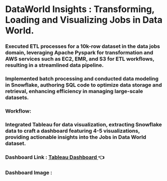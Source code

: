 # DataWorld Insights : Transforming, Loading and Visualizing Jobs in Data World.

### Executed ETL processes for a 10k-row dataset in the data jobs domain, leveraging Apache Pyspark for transformation and AWS services such as EC2, EMR, and S3 for ETL workflows, resulting in a streamlined data pipeline.

### Implemented batch processing and conducted data modeling in Snowflake, authoring SQL code to optimize data storage and retrieval, enhancing efficiency in managing large-scale datasets.

### Workflow:

### Integrated Tableau for data visualization, extracting Snowflake data to craft a dashboard featuring 4-5 visualizations, providing actionable insights into the Jobs in Data World dataset.

### Dashboard Link :  [Tableau Dashboard ](https://public.tableau.com/app/profile/harshitha.b.nagaraj/vizzes)  👈


### Dashboard Image : 



